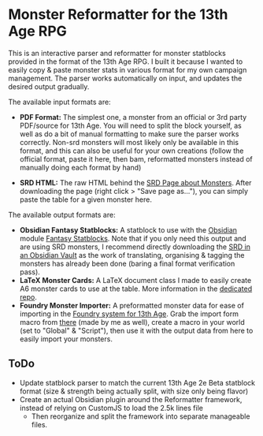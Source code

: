 # Monster Reformatter for the 13th Age RPG

This is an interactive parser and reformatter for monster statblocks provided in the format of the 13th Age RPG. I built it because I wanted to easily copy & paste monster stats in various format for my own campaign management. The parser works automatically on input, and updates the desired output gradually.

The available input formats are:

- **PDF Format:** The simplest one, a monster from an official or 3rd party PDF/source for 13th Age.
  You will need to split the block yourself, as well as do a bit of manual formatting to make sure the parser works correctly. Non-srd monsters will most likely only be available in this format, and this can also be useful for your own creations (follow the official format, paste it here, then bam, reformatted monsters instead of manually doing each format by hand)

* **SRD HTML:** The raw HTML behind the [SRD Page about Monsters](https://www.13thagesrd.com/monsters/). After downloading the page (right click > "Save page as..."), you can simply paste the table for a given monster here.

The available output formats are:

- **Obsidian Fantasy Statblocks:** A statblock to use with the [Obsidian](https://obsidian.md/) module [Fantasy Statblocks](https://github.com/javalent/fantasy-statblocks). Note that if you only need this output and are using SRD monsters, I recommend directly downloading the [SRD in an Obsidian Vault](https://github.com/Obsidian-TTRPG-Community/13th-Age-SRD-Markdown) as the work of translating, organising & tagging the monsters has already been done (baring a final format verification pass).
- **LaTeX Monster Cards:** A LaTeX document class I made to easily create A6 monster cards to use at the table. More information in the [dedicated repo](https://github.com/freohr/13a-monster-cards).
- **Foundry Monster Importer:** A preformatted monster data for ease of importing in the [Foundry system for 13th Age](https://foundryvtt.com/packages/archmage). Grab the import form macro from [there](https://github.com/freohr/13a-uni-parser/raw/main/foundry-import-macro.js) (made by me as well), create a macro in your world (set to "Global" & "Script"), then use it with the output data from here to easily import your monsters.

## ToDo

- Update statblock parser to match the current 13th Age 2e Beta statblock format (size & strength being actually split, with size only being flavor)
- Create an actual Obsidian plugin around the Reformatter framework, instead of relying on CustomJS to load the 2.5k lines file
  - Then reorganize and split the framework into separate manageable files.
